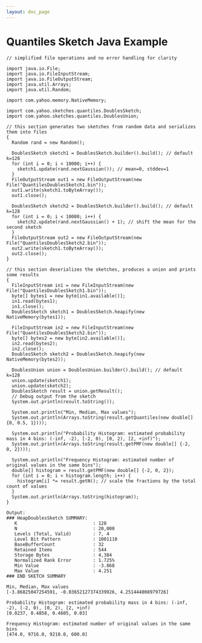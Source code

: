 ```yaml
---
layout: doc_page
---
```


# Quantiles Sketch Java Example

    // simplified file operations and no error handling for clarity

    import java.io.File;
    import java.io.FileInputStream;
    import java.io.FileOutputStream;
    import java.util.Arrays;
    import java.util.Random;

    import com.yahoo.memory.NativeMemory;

    import com.yahoo.sketches.quantiles.DoublesSketch;
    import com.yahoo.sketches.quantiles.DoublesUnion;

    // this section generates two sketches from random data and serializes them into files
    {
      Random rand = new Random();

      DoublesSketch sketch1 = DoublesSketch.builder().build(); // default k=128
      for (int i = 0; i < 10000; i++) {
        sketch1.update(rand.nextGaussian()); // mean=0, stddev=1
      }
      FileOutputStream out1 = new FileOutputStream(new File("QuantilesDoublesSketch1.bin"));
      out1.write(sketch1.toByteArray());
      out1.close();
    
      DoublesSketch sketch2 = DoublesSketch.builder().build(); // default k=128
      for (int i = 0; i < 10000; i++) {
        sketch2.update(rand.nextGaussian() + 1); // shift the mean for the second sketch
      }
      FileOutputStream out2 = new FileOutputStream(new File("QuantilesDoublesSketch2.bin"));
      out2.write(sketch1.toByteArray());
      out2.close();
    }

    // this section deserializes the sketches, produces a union and prints some results
    {
      FileInputStream in1 = new FileInputStream(new File("QuantilesDoublesSketch1.bin"));
      byte[] bytes1 = new byte[in1.available()];
      in1.read(bytes1);
      in1.close();
      DoublesSketch sketch1 = DoublesSketch.heapify(new NativeMemory(bytes1));

      FileInputStream in2 = new FileInputStream(new File("QuantilesDoublesSketch2.bin"));
      byte[] bytes2 = new byte[in2.available()];
      in2.read(bytes2);
      in2.close();
      DoublesSketch sketch2 = DoublesSketch.heapify(new NativeMemory(bytes2));

      DoublesUnion union = DoublesUnion.builder().build(); // default k=128
      union.update(sketch1);
      union.update(sketch2);
      DoublesSketch result = union.getResult();
      // Debug output from the sketch
      System.out.println(result.toString());

      System.out.println("Min, Median, Max values");
      System.out.println(Arrays.toString(result.getQuantiles(new double[] {0, 0.5, 1})));

      System.out.println("Probability Histogram: estimated probability mass in 4 bins: (-inf, -2), [-2, 0), [0, 2), [2, +inf)");
      System.out.println(Arrays.toString(result.getPMF(new double[] {-2, 0, 2})));

      System.out.println("Frequency Histogram: estimated number of original values in the same bins");
      double[] histogram = result.getPMF(new double[] {-2, 0, 2});
      for (int i = 0; i < histogram.length; i++) {
        histogram[i] *= result.getN(); // scale the fractions by the total count of values
      }
      System.out.println(Arrays.toString(histogram));
    }

    Output:
    ### HeapDoublesSketch SUMMARY: 
       K                            : 128
       N                            : 20,000
       Levels (Total, Valid)        : 7, 4
       Level Bit Pattern            : 1001110
       BaseBufferCount              : 32
       Retained Items               : 544
       Storage Bytes                : 4,384
       Normalized Rank Error        : 1.725%
       Min Value                    : -3.868
       Max Value                    : 4.251
    ### END SKETCH SUMMARY

    Min, Median, Max values
    [-3.86825047254591, -0.03652127374339926, 4.251444008979726]

    Probability Histogram: estimated probability mass in 4 bins: (-inf, -2), [-2, 0), [0, 2), [2, +inf)
    [0.0237, 0.4858, 0.4605, 0.03]

    Frequency Histogram: estimated number of original values in the same bins
    [474.0, 9716.0, 9210.0, 600.0]
